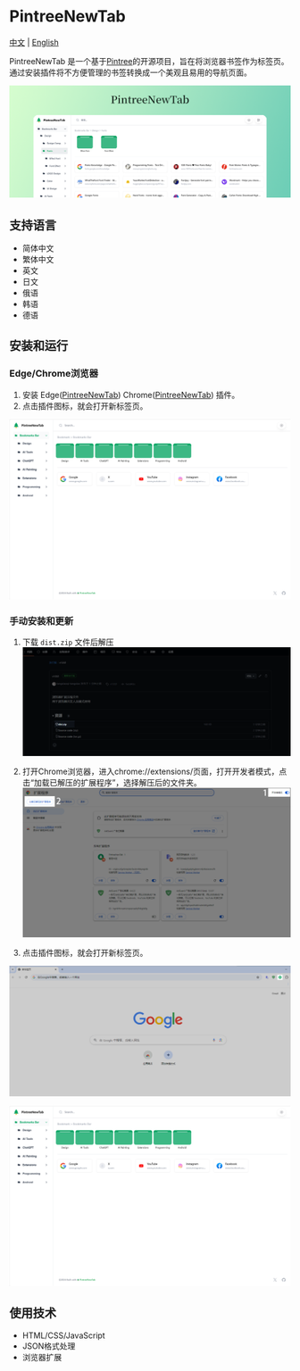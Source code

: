 # PintreeNewTab

[中文](README.md) | [English](README_en.md)

PintreeNewTab 是一个基于[Pintree](https://github.com/Pintree-io/pintree)的开源项目，旨在将浏览器书签作为标签页。通过安装插件将不方便管理的书签转换成一个美观且易用的导航页面。

![封面](.github/imgs/og.png)

## 支持语言

- 简体中文
- 繁体中文
- 英文
- 日文
- 俄语
- 韩语
- 德语

## 安装和运行

### Edge/Chrome浏览器

1. 安装 Edge([PintreeNewTab](https://microsoftedge.microsoft.com/addons/detail/pintreenewtab/mjiogedjmkbihhahaljlefekjbcgplog)) Chrome([PintreeNewTab](https://chromewebstore.google.com/detail/ekfkalhnkifkoijcioheanlegfgcgnee)) 插件。
2. 点击插件图标，就会打开新标签页。

![图片](.github/imgs/屏幕截图-2024-09-24-142600.png)

### 手动安装和更新

1. 下载 `dist.zip` 文件后解压
![图片](.github/imgs/屏幕截图-2024-09-24-145943.png)

2. 打开Chrome浏览器，进入chrome://extensions/页面，打开开发者模式，点击“加载已解压的扩展程序”，选择解压后的文件夹。
![图片](.github/imgs/屏幕截图-2024-09-24-150336.png)

3. 点击插件图标，就会打开新标签页。

![图片](.github/imgs/屏幕截图-2024-09-24-143305.png)

![图片](.github/imgs/屏幕截图-2024-09-24-142600.png)

## 使用技术

- HTML/CSS/JavaScript
- JSON格式处理
- 浏览器扩展